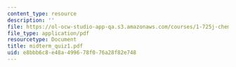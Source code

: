 ```yaml
---
content_type: resource
description: ''
file: https://ol-ocw-studio-app-qa.s3.amazonaws.com/courses/1-725j-chemicals-in-the-environment-fate-and-transport-fall-2004/e8bbb6c8e48a499678f076a28f82e748_midterm_quiz1.pdf
file_type: application/pdf
resourcetype: Document
title: midterm_quiz1.pdf
uid: e8bbb6c8-e48a-4996-78f0-76a28f82e748
---
```

